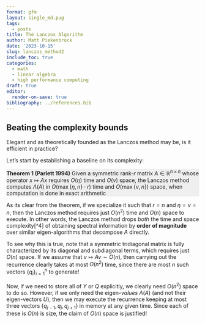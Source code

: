 ```yaml
---
format: gfm
layout: single_md.pug
tags:
  - posts
title: The Lanczos Algorithm
author: Matt Piekenbrock
date: '2023-10-15'
slug: lanczos_method2
include_toc: true
categories:
  - math
  - linear algebra
  - high performance computing
draft: true
editor:
  rendor-on-save: true
bibliography: ../references.bib
---
```



## Beating the complexity bounds

Elegant and as theoretically founded as the Lanczos method may be, is it
efficient in practice?

Let’s start by establishing a baseline on its complexity:

<div id="thm-line" class="theorem" style="background-color: #efefef;">

<span class="theorem-title">**Theorem 1 (Parlett 1994)**</span> Given a
symmetric rank-$r$ matrix $A \in \mathbb{R}^{n \times n}$ whose operator
$x \mapsto A x$ requires $O(\eta)$ time and $O(\nu)$ space, the Lanczos
method computes $\Lambda(A)$ in $O(\max\{\eta, n\}\cdot r)$ time and
$O(\max\{\nu, n\})$ space, when computation is done in exact arithmetic

</div>

As its clear from the theorem, if we specialize it such that $r = n$ and
$\eta = \nu = n$, then the Lanczos method requires just $O(n^2)$ time
and $O(n)$ space to execute. In other words, the Lanczos method drops
*both* the time and space complexity\[^4\] of obtaining spectral
information by **order of magnitude** over similar eigen-algorithms that
decompose $A$ directly.

To see why this is true, note that a symmetric tridiagonal matrix is
fully characterized by its diagonal and subdiagonal terms, which
requires just $O(n)$ space. If we assume that $v \mapsto Av \sim O(n)$,
then carrying out the recurrence clearly takes at most $O(n^2)$ time,
since there are most $n$ such vectors $\{q_i\}_{i=1}^n$ to generate!

Now, if we need to store all of $Y$ or $Q$ explicitly, we clearly need
$O(n^2)$ space to do so. However, if we only need the eigen-*values*
$\Lambda(A)$ (and not their eigen-vectors $U$), then we may execute the
recurrence keeping at most three vectors $\{q_{j-1}, q_{j}, q_{j+1}\}$
in memory at any given time. Since each of these is $O(n)$ is size, the
claim of $O(n)$ space is justified!
